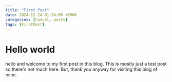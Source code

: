 ```yaml
---
title: "First Post"
date: 2024-12-24 01:34:00 +0000
categories: [Casual, posts]
tags: [FirstPost]
---
```


# Hello world

hello and welcome to my first post in this blog. This is mostly just a test post so there's not much here. But, thank you anyway for visiting this blog of mine.